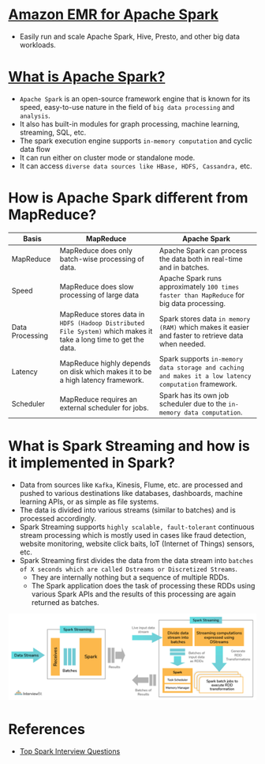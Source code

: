 
# [Amazon EMR for Apache Spark](https://aws.amazon.com/emr/)
- Easily run and scale Apache Spark, Hive, Presto, and other big data workloads.

# [What is Apache Spark?](https://spark.apache.org)
- `Apache Spark` is an open-source framework engine that is known for its speed, easy-to-use nature in the field of `big data processing` and `analysis`.
- It also has built-in modules for graph processing, machine learning, streaming, SQL, etc.
- The spark execution engine supports `in-memory computation` and cyclic data flow 
- It can run either on cluster mode or standalone mode.
- It can access `diverse data sources like HBase, HDFS, Cassandra,` etc.

# How is Apache Spark different from MapReduce?

Basis                                 | MapReduce                                                                        | Apache Spark                                                                             |
---------------------------------------|---------------------------------------------------------------------------|------------------------------------------------------------------------------------------|
MapReduce | MapReduce does only batch-wise processing of data. | Apache Spark can process the data both in real-time and in batches.                      |
Speed | MapReduce does slow processing of large data                                                | Apache Spark runs approximately `100 times faster than MapReduce` for big data processing. |
Data Processing | MapReduce stores data in `HDFS (Hadoop Distributed File System)` which makes it take a long time to get the data.          | Spark stores data `in memory (RAM)` which makes it easier and faster to retrieve data when needed.                                                         |
Latency | MapReduce highly depends on disk which makes it to be a high latency framework. | Spark supports `in-memory data storage and caching and makes it a low latency computation` framework.                                    |
Scheduler | MapReduce requires an external scheduler for jobs. | Spark has its own job scheduler due to the `in-memory data computation`.                             |

# What is Spark Streaming and how is it implemented in Spark?
- Data from sources like `Kafka`, Kinesis, Flume, etc. are processed and pushed to various destinations like databases, dashboards, machine learning APIs, or as simple as file systems. 
- The data is divided into various streams (similar to batches) and is processed accordingly.
- Spark Streaming supports `highly scalable, fault-tolerant` continuous stream processing which is mostly used in cases like fraud detection, website monitoring, website click baits, IoT (Internet of Things) sensors, etc.
- Spark Streaming first divides the data from the data stream into `batches of X seconds which are called Dstreams or Discretized Streams`. 
  - They are internally nothing but a sequence of multiple RDDs. 
  - The Spark application does the task of processing these RDDs using various Spark APIs and the results of this processing are again returned as batches. 

![img.png](assests/apache_spark_spark_streaming.png)

# References
- [Top Spark Interview Questions](https://www.interviewbit.com/spark-interview-questions/)

